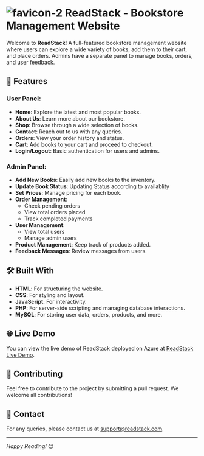 # ![favicon-2](https://github.com/user-attachments/assets/45eb3e92-6687-4980-a7bc-35a6affb4e08) ReadStack - Bookstore Management Website



Welcome to **ReadStack**! A full-featured bookstore management website where users can explore a wide variety of books, add them to their cart, and place orders. Admins have a separate panel to manage books, orders, and user feedback.

## 🚀 Features

### User Panel:
- **Home**: Explore the latest and most popular books.
- **About Us**: Learn more about our bookstore.
- **Shop**: Browse through a wide selection of books.
- **Contact**: Reach out to us with any queries.
- **Orders**: View your order history and status.
- **Cart**: Add books to your cart and proceed to checkout.
- **Login/Logout**: Basic authentication for users and admins.

### Admin Panel:
- **Add New Books**: Easily add new books to the inventory.
- **Update Book Status**: Updating Status according to availablity
- **Set Prices**: Manage pricing for each book.
- **Order Management**: 
  - Check pending orders
  - View total orders placed
  - Track completed payments
- **User Management**:
  - View total users
  - Manage admin users
- **Product Management**: Keep track of products added.
- **Feedback Messages**: Review messages from users.

## 🛠️ Built With

- **HTML**: For structuring the website.
- **CSS**: For styling and layout.
- **JavaScript**: For interactivity.
- **PHP**: For server-side scripting and managing database interactions.
- **MySQL**: For storing user data, orders, products, and more.

## 🌐 Live Demo

You can view the live demo of ReadStack deployed on Azure at [ReadStack Live Demo](https://your-azure-deployment-link.azurewebsites.net).

## 🤝 Contributing

Feel free to contribute to the project by submitting a pull request. We welcome all contributions!

## 📧 Contact

For any queries, please contact us at support@readstack.com.

---

*Happy Reading!* 😊

